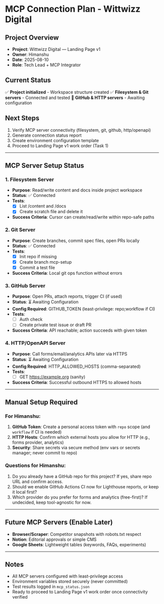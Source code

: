 # MCP Connection Plan - Wittwizz Digital

## Project Overview
- **Project**: Wittwizz Digital — Landing Page v1
- **Owner**: Himanshu
- **Date**: 2025-08-10
- **Role**: Tech Lead + MCP Integrator

## Current Status
✅ **Project initialized** - Workspace structure created
✅ **Filesystem & Git servers** - Connected and tested
🔄 **GitHub & HTTP servers** - Awaiting configuration

## Next Steps
1. Verify MCP server connectivity (filesystem, git, github, http/openapi)
2. Generate connection status report
3. Create environment configuration template
4. Proceed to Landing Page v1 work order (Task 1)

---

## MCP Server Setup Status

### 1. Filesystem Server
- **Purpose**: Read/write content and docs inside project workspace
- **Status**: ✅ Connected
- **Tests**: 
  - [x] List /content and /docs
  - [x] Create scratch file and delete it
- **Success Criteria**: Cursor can create/read/write within repo-safe paths

### 2. Git Server
- **Purpose**: Create branches, commit spec files, open PRs locally
- **Status**: ✅ Connected
- **Tests**:
  - [x] Init repo if missing
  - [x] Create branch mcp-setup
  - [x] Commit a test file
- **Success Criteria**: Local git ops function without errors

### 3. GitHub Server
- **Purpose**: Open PRs, attach reports, trigger CI (if used)
- **Status**: ⏳ Awaiting Configuration
- **Config Required**: GITHUB_TOKEN (least-privilege: repo;workflow if CI)
- **Tests**:
  - [ ] Auth check
  - [ ] Create private test issue or draft PR
- **Success Criteria**: API reachable; action succeeds with given token

### 4. HTTP/OpenAPI Server
- **Purpose**: Call forms/email/analytics APIs later via HTTPS
- **Status**: ⏳ Awaiting Configuration
- **Config Required**: HTTP_ALLOWED_HOSTS (comma-separated)
- **Tests**:
  - [ ] GET https://example.org (sanity)
- **Success Criteria**: Successful outbound HTTPS to allowed hosts

---

## Manual Setup Required

### For Himanshu:
1. **GitHub Token**: Create a personal access token with `repo` scope (and `workflow` if CI is needed)
2. **HTTP Hosts**: Confirm which external hosts you allow for HTTP (e.g., forms provider, analytics)
3. **Security**: Share secrets via secure method (env vars or secrets manager; never commit to repo)

### Questions for Himanshu:
1. Do you already have a GitHub repo for this project? If yes, share repo URL and confirm access.
2. Should we enable GitHub Actions CI now for Lighthouse reports, or keep it local first?
3. Which provider do you prefer for forms and analytics (free-first)? If undecided, keep tool-agnostic for now.

---

## Future MCP Servers (Enable Later)
- **Browser/Scraper**: Competitor snapshots with robots.txt respect
- **Notion**: Editorial approvals or simple CMS
- **Google Sheets**: Lightweight tables (keywords, FAQs, experiments)

---

## Notes
- All MCP servers configured with least-privilege access
- Environment variables stored securely (never committed)
- Test results logged in `mcp_status.json`
- Ready to proceed to Landing Page v1 work order once connectivity verified

